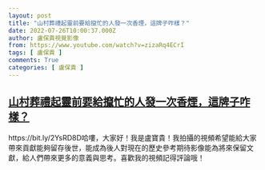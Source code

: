 ```yaml
---
layout: post
title: "山村葬禮起靈前要給攛忙的人發一次香煙，這牌子咋樣？"
date: 2022-07-26T10:00:37.000Z
author: 盧保貴視覺影像
from: https://www.youtube.com/watch?v=zizaRq4ECrI
tags: [ 盧保貴 ]
comments: True
categories: [ 盧保貴 ]
---
```

<!--1658829637000-->
[山村葬禮起靈前要給攛忙的人發一次香煙，這牌子咋樣？](https://www.youtube.com/watch?v=zizaRq4ECrI)
------

<div>
https://bit.ly/2YsRD8D哈嘍，大家好！我是盧寶貴！我拍攝的視頻希望能給大家帶來貢獻能夠留存後世，能成為後人對現在的歷史參考期待影像能為將來保留文獻，給人們帶來更多的意義與思考。喜歡我的視頻記得評論哦！
</div>
